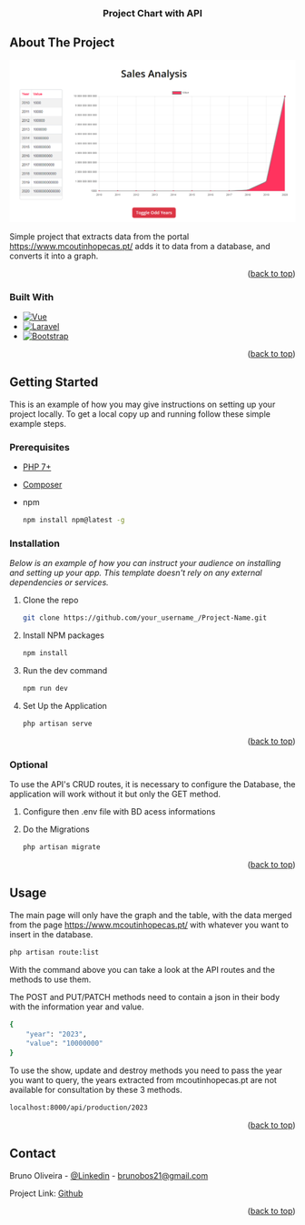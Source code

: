 <br />
<div align="center">

  <h3 align="center">Project Chart with API</h3>

</div>

## About The Project

[![Product Name Screen Shot][product-screenshot]](https://example.com)

Simple project that extracts data from the portal https://www.mcoutinhopecas.pt/ adds it to data from a database, and converts it into a graph.

<p align="right">(<a href="#readme-top">back to top</a>)</p>



### Built With

* [![Vue][Vue.js]][Vue-url]
* [![Laravel][Laravel.com]][Laravel-url]
* [![Bootstrap][Bootstrap.com]][Bootstrap-url]

<p align="right">(<a href="#readme-top">back to top</a>)</p>

## Getting Started

This is an example of how you may give instructions on setting up your project locally.
To get a local copy up and running follow these simple example steps.

### Prerequisites

* [PHP 7+](https://www.php.net/downloads.php) 

* [Composer](https://getcomposer.org/download/) 

* npm
  ```sh
  npm install npm@latest -g
  ```

### Installation

_Below is an example of how you can instruct your audience on installing and setting up your app. This template doesn't rely on any external dependencies or services._

1. Clone the repo
    ```sh
    git clone https://github.com/your_username_/Project-Name.git
    ```

2. Install NPM packages
    ```sh
    npm install
    ```

3. Run the dev command
    ```sh
    npm run dev
    ```

4. Set Up the Application
    ```sh
    php artisan serve
    ```

<p align="right">(<a href="#readme-top">back to top</a>)</p>

### Optional

To use the API's CRUD routes, it is necessary to configure the Database, the application will work without it but only the GET method.

1. Configure then .env file with BD acess informations

2. Do the Migrations
    ```sh
    php artisan migrate
    ```

<p align="right">(<a href="#readme-top">back to top</a>)</p>

## Usage

The main page will only have the graph and the table, with the data merged from the page https://www.mcoutinhopecas.pt/ with whatever you want to insert in the database.
```sh
php artisan route:list
```

With the command above you can take a look at the API routes and the methods to use them.

The POST and PUT/PATCH methods need to contain a json in their body with the information year and value.
```sh
{
    "year": "2023",
    "value": "10000000"
}
```

To use the show, update and destroy methods you need to pass the year you want to query, the years extracted from mcoutinhopecas.pt are not available for consultation by these 3 methods.
```sh
localhost:8000/api/production/2023
```

<p align="right">(<a href="#readme-top">back to top</a>)</p>

## Contact

Bruno Oliveira - [@Linkedin](https://www.linkedin.com/in/bruno-oliveira-4a6bb8169/) - brunobos21@gmail.com

Project Link: [Github](https://github.com/brunobos1/app_sales)

<p align="right">(<a href="#readme-top">back to top</a>)</p>

[contributors-shield]: https://img.shields.io/github/contributors/othneildrew/Best-README-Template.svg?style=for-the-badge
[contributors-url]: https://github.com/othneildrew/Best-README-Template/graphs/contributors
[forks-shield]: https://img.shields.io/github/forks/othneildrew/Best-README-Template.svg?style=for-the-badge
[forks-url]: https://github.com/othneildrew/Best-README-Template/network/members
[stars-shield]: https://img.shields.io/github/stars/othneildrew/Best-README-Template.svg?style=for-the-badge
[stars-url]: https://github.com/othneildrew/Best-README-Template/stargazers
[issues-shield]: https://img.shields.io/github/issues/othneildrew/Best-README-Template.svg?style=for-the-badge
[issues-url]: https://github.com/othneildrew/Best-README-Template/issues
[license-shield]: https://img.shields.io/github/license/othneildrew/Best-README-Template.svg?style=for-the-badge
[license-url]: https://github.com/othneildrew/Best-README-Template/blob/master/LICENSE.txt
[linkedin-shield]: https://img.shields.io/badge/-LinkedIn-black.svg?style=for-the-badge&logo=linkedin&colorB=555
[linkedin-url]: https://linkedin.com/in/othneildrew
[product-screenshot]: Screenshot_1.png
[Vue.js]: https://img.shields.io/badge/Vue.js-35495E?style=for-the-badge&logo=vuedotjs&logoColor=4FC08D
[Vue-url]: https://vuejs.org/
[Laravel.com]: https://img.shields.io/badge/Laravel-FF2D20?style=for-the-badge&logo=laravel&logoColor=white
[Laravel-url]: https://laravel.com
[Bootstrap.com]: https://img.shields.io/badge/Bootstrap-563D7C?style=for-the-badge&logo=bootstrap&logoColor=white
[Bootstrap-url]: https://getbootstrap.com
